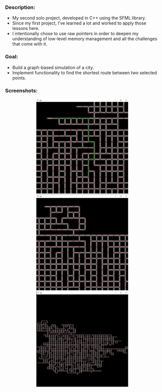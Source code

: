 ### Description:
- My second solo project, developed in C++ using the SFML library.
- Since my first project, I’ve learned a lot and worked to apply those lessons here.
- I intentionally chose to use raw pointers in order to deepen my understanding of low-level memory management and all the challenges that come with it.

### Goal:
- Build a graph-based simulation of a city.
- Implement functionality to find the shortest route between two selected points.

### Screenshots:
  <p align="center">
    <img src="screenshots/screenshots_1.png" alt="Screenshot" width="300">
    <img src="screenshots/screenshots_2.png" alt="Screenshot" width="300">
    <img src="screenshots/screenshots_3.png" alt="Screenshot" width="300">
  </p>
